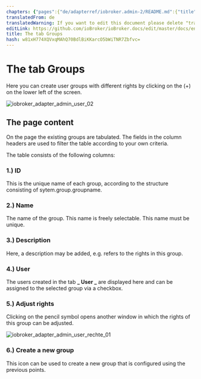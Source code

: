 ```yaml
---
chapters: {"pages":{"de/adapterref/iobroker.admin-2/README.md":{"title":{"de":"no title"},"content":"de/adapterref/iobroker.admin-2/README.md"},"de/adapterref/iobroker.admin-2/admin/tab-adapters.md":{"title":{"de":"Der Reiter Adapter"},"content":"de/adapterref/iobroker.admin-2/admin/tab-adapters.md"},"de/adapterref/iobroker.admin-2/admin/tab-instances.md":{"title":{"de":"Der Reiter Instanzen"},"content":"de/adapterref/iobroker.admin-2/admin/tab-instances.md"},"de/adapterref/iobroker.admin-2/admin/tab-objects.md":{"title":{"de":"Der Reiter Objekte"},"content":"de/adapterref/iobroker.admin-2/admin/tab-objects.md"},"de/adapterref/iobroker.admin-2/admin/tab-states.md":{"title":{"de":"Der Reiter Zustände"},"content":"de/adapterref/iobroker.admin-2/admin/tab-states.md"},"de/adapterref/iobroker.admin-2/admin/tab-groups.md":{"title":{"de":"Der Reiter Gruppen"},"content":"de/adapterref/iobroker.admin-2/admin/tab-groups.md"},"de/adapterref/iobroker.admin-2/admin/tab-users.md":{"title":{"de":"Der Reiter Benutzer"},"content":"de/adapterref/iobroker.admin-2/admin/tab-users.md"},"de/adapterref/iobroker.admin-2/admin/tab-events.md":{"title":{"de":"Der Reiter Ereignisse"},"content":"de/adapterref/iobroker.admin-2/admin/tab-events.md"},"de/adapterref/iobroker.admin-2/admin/tab-hosts.md":{"title":{"de":"Der Reiter Hosts"},"content":"de/adapterref/iobroker.admin-2/admin/tab-hosts.md"},"de/adapterref/iobroker.admin-2/admin/tab-enums.md":{"title":{"de":"Der Reiter Aufzählungen"},"content":"de/adapterref/iobroker.admin-2/admin/tab-enums.md"},"de/adapterref/iobroker.admin-2/admin/tab-log.md":{"title":{"de":"Der Reiter Log"},"content":"de/adapterref/iobroker.admin-2/admin/tab-log.md"},"de/adapterref/iobroker.admin-2/admin/tab-system.md":{"title":{"de":"Die Systemeinstellungen"},"content":"de/adapterref/iobroker.admin-2/admin/tab-system.md"}}}
translatedFrom: de
translatedWarning: If you want to edit this document please delete "translatedFrom" field, elsewise this document will be translated automatically again
editLink: https://github.com/ioBroker/ioBroker.docs/edit/master/docs/en/adapterref/iobroker.admin-2/admin/tab-groups.md
title: The tab Groups
hash: w81xH774XQVxqMAhQ70BdlBiKKarcO5bWiTNR7Zbfvc=
---
```

# The tab Groups
Here you can create user groups with different rights by clicking on the (+) on the lower left of the screen.

![iobroker_adapter_admin_user_02](../../../../de/adapterref/iobroker.admin-2/admin/img/tab-groups_admin_User_02.jpg)

## The page content
On the page the existing groups are tabulated. The fields in the column headers are used to filter the table according to your own criteria.

The table consists of the following columns:

### **1.) ID**
This is the unique name of each group, according to the structure consisting of sytem.group.groupname.

### **2.) Name**
The name of the group. This name is freely selectable. This name must be unique.

### **3.) Description**
Here, a description may be added, e.g. refers to the rights in this group.

### **4.) User**
The users created in the tab **_ User _** are displayed here and can be assigned to the selected group via a checkbox.

### **5.) Adjust rights**
Clicking on the pencil symbol opens another window in which the rights of this group can be adjusted.

![iobroker_adapter_admin_user_rechte_01](../../../../de/adapterref/iobroker.admin-2/admin/img/tab-groups_User_Rechte_01.jpg)

### **6.) Create a new group**
This icon can be used to create a new group that is configured using the previous points.
